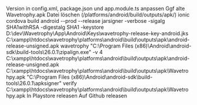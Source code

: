 Version in config.xml, package.json und app.module.ts anpassen
Ggf alte Wavetrophy.apk Datei löschen (/platforms/android/build/outputs/apk/)
ionic cordova build android --prod --release
jarsigner -verbose -sigalg SHA1withRSA -digestalg SHA1 -keystore D:\dev\Wavetrophy\App\Android\Keys\wavetrophy-release-key-android.jks C:\xampp\htdocs\wavetrophy\platforms\android\build\outputs\apk\android-release-unsigned.apk wavetrophy
"C:\Program Files (x86)\Android\android-sdk\build-tools\26.0.1\zipalign.exe" -v 4 C:\xampp\htdocs\wavetrophy\platforms\android\build\outputs\apk\android-release-unsigned.apk C:\xampp\htdocs\wavetrophy\platforms\android\build\outputs\apk\Wavetrohpy.apk
"C:\Program Files (x86)\Android\android-sdk\build-tools\26.0.1\apksigner" verify C:\xampp\htdocs\wavetrophy\platforms\android\build\outputs\apk\Wavetrohpy.apk
In Playstore releasen
Auf Github releasen
